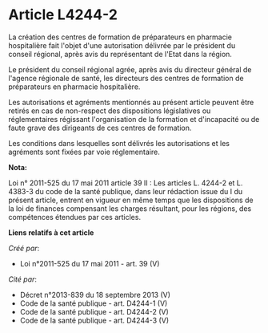 # Article L4244-2

La création des centres de formation de préparateurs en pharmacie hospitalière fait l'objet d'une autorisation délivrée par
le président du conseil régional, après avis du représentant de l'Etat dans la région. 

Le président du conseil régional agrée, après avis du directeur général de l'agence régionale de santé, les directeurs des
centres de formation de préparateurs en pharmacie hospitalière. 

Les autorisations et agréments mentionnés au présent article peuvent être retirés en cas de non-respect des dispositions
législatives ou réglementaires régissant l'organisation de la formation et d'incapacité ou de faute grave des dirigeants de
ces centres de formation. 

Les conditions dans lesquelles sont délivrés les autorisations et les agréments sont fixées par voie réglementaire.

**Nota:**

Loi n° 2011-525 du 17 mai 2011 article 39 II : Les articles L. 4244-2 et L. 4383-3 du code de la santé publique, dans leur
rédaction issue du I du présent article, entrent en vigueur en même temps que les dispositions de la loi de finances
compensant les charges résultant, pour les régions, des compétences étendues par ces articles.

**Liens relatifs à cet article**

_Créé par_:

  - Loi n°2011-525 du 17 mai 2011 - art. 39 (V)

_Cité par_:

  - Décret n°2013-839 du 18 septembre 2013 (V)
  - Code de la santé publique - art. D4244-1 (V)
  - Code de la santé publique - art. D4244-2 (V)
  - Code de la santé publique - art. D4244-3 (V)

